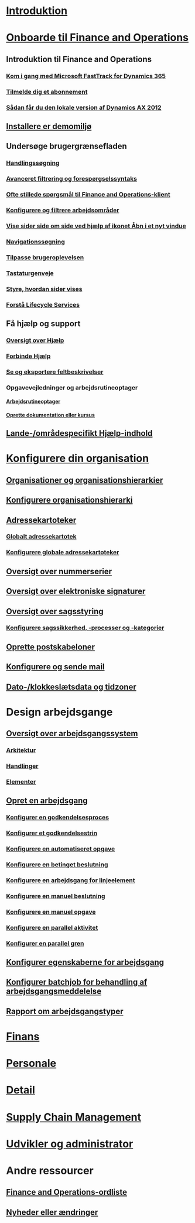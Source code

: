 # [Introduktion](index.md)

# [Onboarde til Finance and Operations](get-started/onboarding-home.md)
## Introduktion til Finance and Operations
### [Kom i gang med Microsoft FastTrack for Dynamics 365](get-started/fasttrack-dynamics-365-overview.md)
### [Tilmelde dig et abonnement](/dynamics365/unified-operations/dev-itpro/dev-tools/sign-up-preview-subscription?toc=/dynamics365/unified-operations/fin-and-ops/toc.json)
### [Sådan får du den lokale version af Dynamics AX 2012](/dynamics365/unified-operations/dev-itpro/deployment/csp-download-customersource?toc=/dynamics365/unified-operations/fin-and-ops/toc.json)
## [Installere er demomiljø](/dynamics365/unified-operations/dev-itpro/deployment/deploy-demo-environment?toc=/dynamics365/unified-operations/fin-and-ops/toc.json)

## Undersøge brugergrænsefladen
### [Handlingssøgning](get-started/action-search.md)
### [Avanceret filtrering og forespørgselssyntaks](get-started/advanced-filtering-query-options.md)
### [Ofte stillede spørgsmål til Finance and Operations-klient](get-started/client-faq.md)
### [Konfigurere og filtrere arbejdsområder](get-started/configure-filter-workspaces.md)
### [Vise sider side om side ved hjælp af ikonet Åbn i et nyt vindue](get-started/display-pages-side-by-side.md)
### [Navigationssøgning](get-started/navigation-search.md)
### [Tilpasse brugeroplevelsen](get-started/personalize-user-experience.md)
### [Tastaturgenveje](get-started/shortcut-keys.md)
### [Styre, hvordan sider vises](get-started/window-management.md)
### [Forstå Lifecycle Services](/dynamics365/unified-operations/dev-itpro/lifecycle-services/lcs-works-lcs?toc=/dynamics365/unified-operations/fin-and-ops/toc.json)

## Få hjælp og support
### [Oversigt over Hjælp](/dynamics365/unified-operations/dev-itpro/get-started/help-overview?toc=/dynamics365/unified-operations/fin-and-ops/toc.json)
### [Forbinde Hjælp](/dynamics365/unified-operations/dev-itpro/get-started/help-connect?toc=/dynamics365/unified-operations/fin-and-ops/toc.json)
### [Se og eksportere feltbeskrivelser](get-started/view-export-field-descriptions.md)

### Opgavevejledninger og arbejdsrutineoptager
#### [Arbejdsrutineoptager](/dynamics365/unified-operations/dev-itpro/user-interface/task-recorder?toc=/dynamics365/unified-operations/fin-and-ops/toc.json)
#### [Oprette dokumentation eller kursus](/dynamics365/unified-operations/dev-itpro/user-interface/task-recorder?toc=/dynamics365/unified-operations/fin-and-ops/toc.json)

## [Lande-/områdespecifikt Hjælp-indhold](/dynamics365/unified-operations/dev-itpro/lcs-solutions/country-region?toc=/dynamics365/unified-operations/fin-and-ops/toc.json)

# [Konfigurere din organisation](organization-administration/organization-administration-home-page.md)
## [Organisationer og organisationshierarkier](organization-administration/organizations-organizational-hierarchies.md)
## [Konfigurere organisationshierarki](organization-administration/plan-organizational-hierarchy.md)
## [Adressekartoteker](organization-administration/qa-address-books.md)
### [Globalt adressekartotek](organization-administration/overview-global-address-book.md)
### [Konfigurere globale adressekartoteker](organization-administration/plan-configuration-global-address-book-additional-address-books.md)
## [Oversigt over nummerserier](organization-administration/number-sequence-overview.md)
## [Oversigt over elektroniske signaturer](organization-administration/electronic-signature-overview.md)
## [Oversigt over sagsstyring](organization-administration/cases.md)
### [Konfigurere sagssikkerhed, -processer og -kategorier](organization-administration/plan-case-management.md)
## [Oprette postskabeloner](organization-administration/record-templates.md)
## [Konfigurere og sende mail](organization-administration/configure-email.md)
## [Dato-/klokkeslætsdata og tidzoner](organization-administration/date-time-zones.md)

# Design arbejdsgange
## [Oversigt over arbejdsgangssystem](organization-administration/overview-workflow-system.md)
### [Arkitektur](organization-administration/workflow-system-architecture.md)
### [Handlinger](organization-administration/workflow-actions.md)
### [Elementer](organization-administration/workflow-elements.md)
## [Opret en arbejdsgang](organization-administration/create-workflow.md)
### [Konfigurer en godkendelsesproces](organization-administration/configure-approval-process-workflow.md)
### [Konfigurer et godkendelsestrin](organization-administration/configure-approval-step-workflow.md)
### [Konfigurere en automatiseret opgave](organization-administration/configure-automated-task-workflow.md)
### [Konfigurere en betinget beslutning](organization-administration/configure-conditional-decision-workflow.md)
### [Konfigurere en arbejdsgang for linjeelement](organization-administration/configure-line-item-workflow.md)
### [Konfigurere en manuel beslutning](organization-administration/configure-manual-decision-workflow.md)
### [Konfigurere en manuel opgave](organization-administration/configure-manual-task-workflow.md)
### [Konfigurere en parallel aktivitet](organization-administration/configure-parallel-activity-workflow.md)
### [Konfigurer en parallel gren](organization-administration/configure-parallel-branch-workflow.md)
## [Konfigurer egenskaberne for arbejdsgang](organization-administration/configure-workflow-properties.md)
## [Konfigurer batchjob for behandling af arbejdsgangsmeddelelse](organization-administration/workflow-batch-job-critical.md)
## [Rapport om arbejdsgangstyper](organization-administration/workflow-types-report.md)

# [Finans](/dynamics365/unified-operations/financials/index)

# [Personale](/dynamics365/unified-operations/talent/index)

# [Detail](/dynamics365/unified-operations/retail/index)

# [Supply Chain Management](/dynamics365/unified-operations/supply-chain/index)

# [Udvikler og administrator](/dynamics365/unified-operations/dev-itpro/index)

# Andre ressourcer
## [Finance and Operations-ordliste](get-started/glossary.md)
## [Nyheder eller ændringer](/dynamics365/unified-operations/dev-itpro/get-started/whats-new-changed?toc=/dynamics365/unified-operations/fin-and-ops/toc.json)

